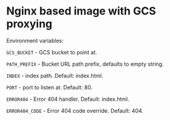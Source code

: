 # Nginx based image with GCS proxying

Environment variables:

`GCS_BUCKET` - GCS bucket to point at.

`PATH_PREFIX` - Bucket URL path prefix, defaults to empty string.

`INDEX` - index path. Default: index.html.

`PORT` - port to listen at. Default: 80.

`ERROR404` - Error 404 handler. Default: index.html.

`ERROR404_CODE` - Error 404 code override. Default: 404.
